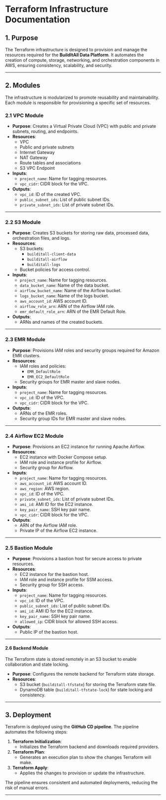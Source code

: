 # **Terraform Infrastructure Documentation**

## **1. Purpose**
The Terraform infrastructure is designed to provision and manage the resources required for the **BuildItAll Data Platform**. It automates the creation of compute, storage, networking, and orchestration components in AWS, ensuring consistency, scalability, and security.

---

## **2. Modules**
The infrastructure is modularized to promote reusability and maintainability. Each module is responsible for provisioning a specific set of resources.

### **2.1 VPC Module**
- **Purpose**: Creates a Virtual Private Cloud (VPC) with public and private subnets, routing, and endpoints.
- **Resources**:
  - VPC
  - Public and private subnets
  - Internet Gateway
  - NAT Gateway
  - Route tables and associations
  - S3 VPC Endpoint
- **Inputs**:
  - `project_name`: Name for tagging resources.
  - `vpc_cidr`: CIDR block for the VPC.
- **Outputs**:
  - `vpc_id`: ID of the created VPC.
  - `public_subnet_ids`: List of public subnet IDs.
  - `private_subnet_ids`: List of private subnet IDs.

---

### **2.2 S3 Module**
- **Purpose**: Creates S3 buckets for storing raw data, processed data, orchestration files, and logs.
- **Resources**:
  - S3 buckets:
    - `builditall-client-data`
    - `builditall-airflow`
    - `builditall-logs`
  - Bucket policies for access control.
- **Inputs**:
  - `project_name`: Name for tagging resources.
  - `data_bucket_name`: Name of the data bucket.
  - `airflow_bucket_name`: Name of the Airflow bucket.
  - `logs_bucket_name`: Name of the logs bucket.
  - `aws_account_id`: AWS account ID.
  - `airflow_role_arn`: ARN of the Airflow IAM role.
  - `emr_default_role_arn`: ARN of the EMR Default Role.
- **Outputs**:
  - ARNs and names of the created buckets.

---

### **2.3 EMR Module**
- **Purpose**: Provisions IAM roles and security groups required for Amazon EMR clusters.
- **Resources**:
  - IAM roles and policies:
    - `EMR_DefaultRole`
    - `EMR_EC2_DefaultRole`
  - Security groups for EMR master and slave nodes.
- **Inputs**:
  - `project_name`: Name for tagging resources.
  - `vpc_id`: ID of the VPC.
  - `vpc_cidr`: CIDR block for the VPC.
- **Outputs**:
  - ARNs of the EMR roles.
  - Security group IDs for EMR master and slave nodes.

---

### **2.4 Airflow EC2 Module**
- **Purpose**: Provisions an EC2 instance for running Apache Airflow.
- **Resources**:
  - EC2 instance with Docker Compose setup.
  - IAM role and instance profile for Airflow.
  - Security group for Airflow.
- **Inputs**:
  - `project_name`: Name for tagging resources.
  - `aws_account_id`: AWS account ID.
  - `aws_region`: AWS region.
  - `vpc_id`: ID of the VPC.
  - `private_subnet_ids`: List of private subnet IDs.
  - `ami_id`: AMI ID for the EC2 instance.
  - `key_pair_name`: SSH key pair name.
  - `vpc_cidr`: CIDR block for the VPC.
- **Outputs**:
  - ARN of the Airflow IAM role.
  - Private IP of the Airflow EC2 instance.

---

### **2.5 Bastion Module**
- **Purpose**: Provisions a bastion host for secure access to private resources.
- **Resources**:
  - EC2 instance for the bastion host.
  - IAM role and instance profile for SSM access.
  - Security group for SSH access.
- **Inputs**:
  - `project_name`: Name for tagging resources.
  - `vpc_id`: ID of the VPC.
  - `public_subnet_ids`: List of public subnet IDs.
  - `ami_id`: AMI ID for the EC2 instance.
  - `key_pair_name`: SSH key pair name.
  - `allowed_ip`: CIDR block for allowed SSH access.
- **Outputs**:
  - Public IP of the bastion host.

---

#### **2.6 Backend Module**
The Terraform state is stored remotely in an S3 bucket to enable collaboration and state locking.
- **Purpose**: Configures the remote backend for Terraform state storage.
- **Resources**:
  - S3 bucket (`builditall-tfstate`) for storing the Terraform state file.
  - DynamoDB table (`builditall-tfstate-lock`) for state locking and consistency.

---

## **3. Deployment**
Terraform is deployed using the **GitHub CD pipeline**. The pipeline automates the following steps:
1. **Terraform Initialization**:
   - Initializes the Terraform backend and downloads required providers.
2. **Terraform Plan**:
   - Generates an execution plan to show the changes Terraform will make.
3. **Terraform Apply**:
   - Applies the changes to provision or update the infrastructure.

The pipeline ensures consistent and automated deployments, reducing the risk of manual errors.

---